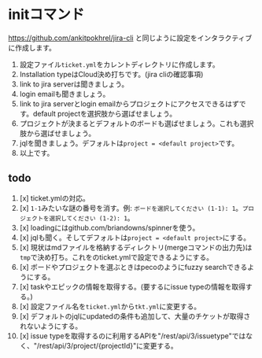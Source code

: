 # initコマンド

https://github.com/ankitpokhrel/jira-cli と同じように設定をインタラクティブに作成します。

1. 設定ファイル`ticket.yml`をカレントディレクトリに作成します。
2. Installation typeはCloud決め打ちです。(jira cliの確認事項)
3. link to jira serverは聞きましょう。
4. login emailも聞きましょう。
5. link to jira serverとlogin emailからプロジェクトにアクセスできるはずです。default projectを選択肢から選ばせましょう。
6. プロジェクトが決まるとデフォルトのボードも選ばせましょう。これも選択肢から選ばせましょう。
5. jqlを聞きましょう。デフォルトは`project = <default project>`です。
7. 以上です。

## todo

1. [x] ticket.ymlの対応。
2. [x] `1-1`みたいな謎の番号を消す。例: `ボードを選択してください (1-1): 1`。`プロジェクトを選択してください (1-2): 1`。
3. [x] loadingにはgithub.com/briandowns/spinnerを使う。
4. [x] jqlも聞く。そしてデフォルトは`project = <default project>`にする。
5. [x] 現状はmdファイルを格納するディレクトリ(mergeコマンドの出力先)は`tmp`で決め打ち。これをのticket.ymlで設定できるようにする。
6. [x] ボードやプロジェクトを選ぶときはpecoのようにfuzzy searchできるようにする。
7. [x] taskやエピックの情報を取得する。(要するにissue typeの情報を取得する。)
8. [x] 設定ファイル名を`ticket.yml`から`tkt.yml`に変更する。
9. [x] デフォルトのjqlにupdatedの条件も追加して、大量のチケットが取得されないようにする。
10. [x] issue typeを取得するのに利用するAPIを"/rest/api/3/issuetype"ではなく、"/rest/api/3/project/{projectId}"に変更する。
